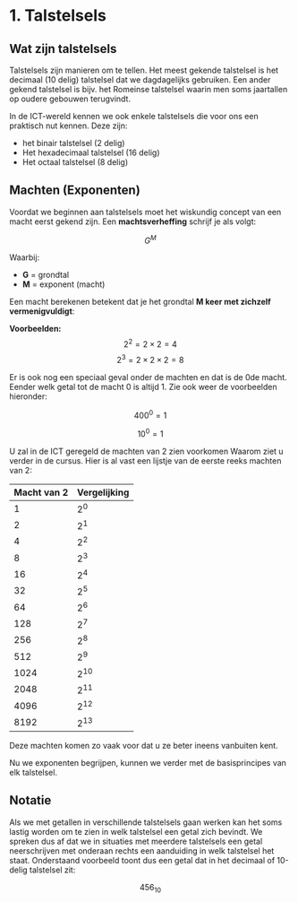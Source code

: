 # 1. Talstelsels

## Wat zijn talstelsels
Talstelsels zijn manieren om te tellen. Het meest gekende talstelsel is het decimaal (10 delig) talstelsel dat we dagdagelijks gebruiken. Een ander gekend talstelsel is bijv. het Romeinse talstelsel waarin men soms jaartallen op oudere gebouwen terugvindt. 

In de ICT-wereld kennen we ook enkele talstelsels die voor ons een praktisch nut kennen. Deze zijn:
- het binair talstelsel (2 delig)
- Het hexadecimaal talstelsel (16 delig)
- Het octaal talstelsel (8 delig)

## Machten (Exponenten)
Voordat we beginnen aan talstelsels moet het wiskundig concept van een macht eerst gekend zijn. Een **machtsverheffing** schrijf je als volgt:

$$
G^M
$$

Waarbij:
- **G** = grondtal  
- **M** = exponent (macht)

Een macht berekenen betekent dat je het grondtal **M keer met zichzelf vermenigvuldigt**:

**Voorbeelden:**
$$
2^2 = 2 \times 2 = 4
$$
$$
2^3 = 2 \times 2 \times 2 = 8
$$

Er is ook nog een speciaal geval onder de machten en dat is de 0de macht. Eender welk getal tot de macht 0 is altijd 1. Zie ook weer de voorbeelden hieronder:

$$
400^0 = 1
$$

$$
10^0 = 1
$$

U zal in de ICT geregeld de machten van 2 zien voorkomen Waarom ziet u verder in de cursus. Hier is al vast een lijstje van de eerste reeks machten van 2:

| Macht van 2 | Vergelijking |
|------------|-------------|
| 1          | $2^0$   |
| 2          | $2^1$   |
| 4          | $2^2$   |
| 8          | $2^3$   |
| 16         | $2^4$  |
| 32         | $2^5$  |
| 64         | $2^6$  |
| 128        | $2^7$ |
| 256        | $2^8$ |
| 512        | $2^9$ |
| 1024       | $2^{10}$ |
| 2048       | $2^{11}$ |
| 4096       | $2^{12}$ |
| 8192       | $2^{13}$ |

Deze machten komen zo vaak voor dat u ze beter ineens vanbuiten kent. 

Nu we exponenten begrijpen, kunnen we verder met de basisprincipes van elk talstelsel.

## Notatie
Als we met getallen in verschillende talstelsels gaan werken kan het soms lastig worden om te zien in welk talstelsel een getal zich bevindt. We spreken dus af dat we in situaties met meerdere talstelsels een getal neerschrijven met onderaan rechts een aanduiding in welk talstelsel het staat. Onderstaand voorbeeld toont dus een getal dat in het decimaal of 10-delig talstelsel zit: 

$$
456_{10}
$$

